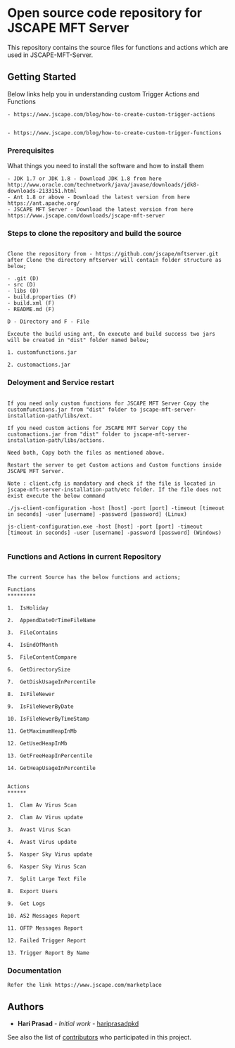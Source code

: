 # Open source code repository for JSCAPE MFT Server 
 
 This repository contains the source files for functions and actions which are used in JSCAPE-MFT-Server.

 ## Getting Started

Below links help you in understanding custom Trigger Actions and Functions

```
- https://www.jscape.com/blog/how-to-create-custom-trigger-actions


- https://www.jscape.com/blog/how-to-create-custom-trigger-functions

```
### Prerequisites

What things you need to install the software and how to install them

```
- JDK 1.7 or JDK 1.8 - Download JDK 1.8 from here http://www.oracle.com/technetwork/java/javase/downloads/jdk8-downloads-2133151.html 
- Ant 1.8 or above - Download the latest version from here https://ant.apache.org/
- JSCAPE MFT Server - Download the latest version from here https://www.jscape.com/downloads/jscape-mft-server
```


### Steps to clone the repository and build the source
```

Clone the repository from - https://github.com/jscape/mftserver.git after Clone the directory mftserver will contain folder structure as below;

- .git (D)
- src (D)
- libs (D)
- build.properties (F)
- build.xml (F)
- README.md (F)

D - Directory and F - File

Exceute the build using ant, On execute and build success two jars will be created in "dist" folder named below;

1. customfunctions.jar

2. customactions.jar

```

### Deloyment and Service restart
```

If you need only custom functions for JSCAPE MFT Server Copy the customfunctions.jar from "dist" folder to jscape-mft-server-installation-path/libs/ext.

If you need custom actions for JSCAPE MFT Server Copy the customactions.jar from "dist" folder to jscape-mft-server-installation-path/libs/actions.

Need both, Copy both the files as mentioned above.

Restart the server to get Custom actions and Custom functions inside JSCAPE MFT Server.

Note : client.cfg is mandatory and check if the file is located in jscape-mft-server-installation-path/etc folder. If the file does not exist execute the below command

./js-client-configuration -host [host] -port [port] -timeout [timeout in seconds] -user [username] -password [password] (Linux)

js-client-configuration.exe -host [host] -port [port] -timeout [timeout in seconds] -user [username] -password [password] (Windows)


```


### Functions and Actions in current Repository
```

The current Source has the below functions and actions;

Functions
*********

1.  IsHoliday

2.  AppendDateOrTimeFileName

3.  FileContains
 
4.  IsEndOfMonth

5.  FileContentCompare
 
6.  GetDirectorySize

7.  GetDiskUsageInPercentile

8.  IsFileNewer

9.  IsFileNewerByDate

10. IsFileNewerByTimeStamp

11. GetMaximumHeapInMb

12. GetUsedHeapInMb

13. GetFreeHeapInPercentile

14. GetHeapUsageInPercentile


Actions
******

1.  Clam Av Virus Scan

2.  Clam Av Virus update

3.  Avast Virus Scan

4.  Avast Virus update

5.  Kasper Sky Virus update

6.  Kasper Sky Virus Scan 

7.  Split Large Text File

8.  Export Users 

9.  Get Logs

10. AS2 Messages Report

11. OFTP Messages Report

12. Failed Trigger Report

13. Trigger Report By Name

```

### Documentation
```
Refer the link https://www.jscape.com/marketplace

```

## Authors

* **Hari Prasad** - *Initial work* - [hariprasadpkd](https://github.com/hariprasadpkd)

See also the list of [contributors](https://github.com/jscape/mftserver/graphs/contributors) who participated in this project.
